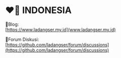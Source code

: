 # ❤🤍 INDONESIA

🦁Blog:\
[https://www.ladangser.my.id](www.ladangser.my.id)

🐸Forum Diskusi:\
[https://github.com/ladangser/forum/discussions](https://github.com/ladangser/forum/discussions)
